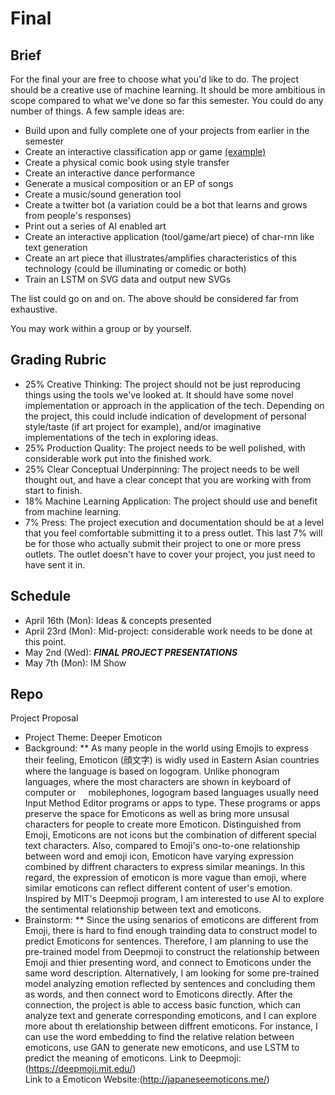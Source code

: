 # Final

## Brief
For the final your are free to choose what you'd like to do. The project should be a creative use of machine learning. It should be more ambitious in scope compared to what we've done so far this semester. You could do any number of things. A few sample ideas are:
* Build upon and fully complete one of your projects from earlier in the semester
* Create an interactive classification app or game [(example)](https://experiments.withgoogle.com/ai/emoji-scavenger)
* Create a physical comic book using style transfer
* Create an interactive dance performance
* Generate a musical composition or an EP of songs
* Create a music/sound generation tool
* Create a twitter bot (a variation could be a bot that learns and grows from people's responses)
* Print out a series of AI enabled art
* Create an interactive application (tool/game/art piece) of char-rnn like text generation 
* Create an art piece that illustrates/amplifies characteristics of this technology (could be illuminating or comedic or both)
* Train an LSTM on SVG data and output new SVGs

The list could go on and on. The above should be considered far from exhaustive.

You may work within a group or by yourself. 

## Grading Rubric
* 25% Creative Thinking: The project should not be just reproducing things using the tools we've looked at. It should have some novel implementation or approach in the application of the tech. Depending on the project, this could include indication of development of personal style/taste (if art project for example), and/or imaginative implementations of the tech in exploring ideas. 
* 25% Production Quality: The project needs to be well polished, with considerable work put into the finished work.
* 25% Clear Conceptual Underpinning: The project needs to be well thought out, and have a clear concept that you are working with from start to finish.
* 18% Machine Learning Application: The project should use and benefit from machine learning.
* 7% Press: The project execution and documentation should be at a level that you feel comfortable submitting it to a press outlet. This last 7% will be for those who actually submit their project to one or more press outlets. The outlet doesn't have to cover your project, you just need to have sent it in.


## Schedule
* April 16th (Mon): Ideas & concepts presented
* April 23rd (Mon): Mid-project: considerable work needs to be done at this point.
* May 2nd (Wed): ***FINAL PROJECT PRESENTATIONS***
* May 7th (Mon): IM Show

## Repo
Project Proposal
* Project Theme: Deeper Emoticon
* Background:
** As many people in the world using Emojis to express their feeling, Emoticon (顔文字) is widly used in Eastern Asian countries   where the language is based on logogram. Unlike phonogram languages, where the most characters are shown in keyboard of computer or      mobilephones, logogram based languages usually need Input Method Editor programs or apps to type. These programs or apps preserve the space for Emoticons as well as bring more unsusal characters for people to create more Emoticon. Distinguished from Emoji, Emoticons are not icons but the combination of different special text characters. Also, compared to Emoji's ono-to-one relationship between word and emoji icon, Emoticon have varying expression combined by diffrent characters to express similar meanings. In this regard, the expression of emoticon is more vague than emoji, where similar emoticons can reflect different content of user's emotion. Inspired by MIT's Deepmoji program, I am interested to use AI to explore the sentimental relationship between text and emoticons.
* Brainstorm:
** Since the using senarios of emoticons are different from Emoji, there is hard to find enough trainding data to construct model to predict Emoticons for sentences. Therefore, I am planning to use the pre-trained model from Deepmoji to construct the relationship between Emoji and thier presenting word, and connect to Emoticons under the same word description. Alternatively, I am looking for some pre-trained model analyzing emotion reflected by sentences and concluding them as words, and then connect word to Emoticons directly. After the connection, the project is able to access basic function, which can analyze text and generate corresponding emoticons, and I can explore more about th erelationship between diffrent emoticons. For instance, I can use the word embedding to find the relative relation between emoticons, use GAN to generate new emoticons, and use LSTM to predict the meaning of emoticons.
Link to Deepmoji:(https://deepmoji.mit.edu/)    
Link to a Emoticon Website:(http://japaneseemoticons.me/)


